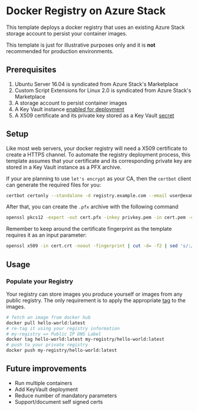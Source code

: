 # Docker Registry on Azure Stack

This template deploys a docker registry that uses an existing Azure Stack storage account to persist your container images.

This template is just for illustrative purposes only and it is **not** recommended for production environments.

## Prerequisites

1. Ubuntu Server 16.04 is syndicated from Azure Stack's Marketplace
2. Custom Script Extensions for Linux 2.0 is syndicated from Azure Stack's Marketplace
3. A storage account to persist container images
4. A Key Vault instance [enabled for deployment](https://docs.microsoft.com/en-us/azure-stack/user/azure-stack-key-vault-push-secret-into-vm#create-a-key-vault-secret)
5. A X509 certificate and its private key stored as a Key Vault [secret](https://docs.microsoft.com/en-us/azure-stack/user/azure-stack-key-vault-manage-portal#create-a-secret)

## Setup

Like most web servers, your docker registry will need a X509 certificate to create a HTTPS channel. To automate the registry deployment process, this template assumes that your certificate and its corresponding private key are stored in a Key Vault instance as a PFX archive.

If your are planning to use `let's encrypt` as your CA, then the `certbot` client can generate the required files for you:

```bash
certbot certonly --standalone -d registry.example.com --email user@example.com
```

After that, you can create the `.pfx` archive with the following command

```bash
openssl pkcs12 -export -out cert.pfx -inkey privkey.pem -in cert.pem -certfile chain.pem
```

Remember to keep around the certificate fingerprint as the template requires it as an input parameter:

```bash
openssl x509 -in cert.crt -noout -fingerprint | cut -d= -f2 | sed 's/://g'
```

## Usage

### Populate your Registry

Your registry can store images you produce yourself or images from any public registry. The only requirement is to apply the appropriate [tag](https://docs.docker.com/engine/reference/commandline/tag/#tag-an-image-for-a-private-repository) to the images.

```bash
# fetch an image from docker hub
docker pull hello-world:latest
# re-tag it using your registry information
# my-registry => Public IP DNS Label
docker tag hello-world:latest my-registry/hello-world:latest
# push to your private registry
docker push my-registry/hello-world:latest
```

## Future improvements

- Run multiple containers
- Add KeyVault deployment
- Reduce number of mandatory parameters
- Support/document self signed certs
